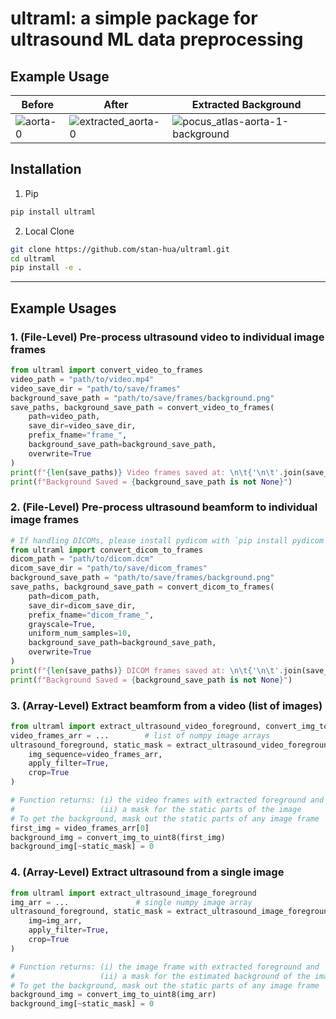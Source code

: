 # ultraml: a simple package for ultrasound ML data preprocessing 

## Example Usage
| Before | After | Extracted Background |
|--------|-------|-------|
| ![aorta-0](https://github.com/user-attachments/assets/970f60ad-4d94-45a2-b242-509d43279921) | ![extracted_aorta-0](https://github.com/user-attachments/assets/4c05a588-96be-461d-92bd-8defeb42181d) | ![pocus_atlas-aorta-1-background](https://github.com/user-attachments/assets/307bf44c-0c70-431e-b31f-4bd7419c9954) |

## Installation
1. Pip
```bash
pip install ultraml
```

2. Local Clone
```bash
git clone https://github.com/stan-hua/ultraml.git
cd ultraml
pip install -e .
```


---
## Example Usages
### 1. (File-Level) Pre-process ultrasound video to individual image frames
```python
from ultraml import convert_video_to_frames
video_path = "path/to/video.mp4"
video_save_dir = "path/to/save/frames"
background_save_path = "path/to/save/frames/background.png"
save_paths, background_save_path = convert_video_to_frames(
    path=video_path,
    save_dir=video_save_dir,
    prefix_fname="frame_",
    background_save_path=background_save_path,
    overwrite=True
)
print(f"{len(save_paths)} Video frames saved at: \n\t{'\n\t'.join(save_paths)}")
print(f"Background Saved = {background_save_path is not None}")
```

### 2. (File-Level) Pre-process ultrasound beamform to individual image frames
```python
# If handling DICOMs, please install pydicom with `pip install pydicom`
from ultraml import convert_dicom_to_frames
dicom_path = "path/to/dicom.dcm"
dicom_save_dir = "path/to/save/dicom_frames"
background_save_path = "path/to/save/frames/background.png"
save_paths, background_save_path = convert_dicom_to_frames(
    path=dicom_path,
    save_dir=dicom_save_dir,
    prefix_fname="dicom_frame_",
    grayscale=True,
    uniform_num_samples=10,
    background_save_path=background_save_path,
    overwrite=True
)
print(f"{len(save_paths)} DICOM frames saved at: \n\t{'\n\t'.join(save_paths)}")
print(f"Background Saved = {background_save_path is not None}")
```

### 3. (Array-Level) Extract beamform from a video (list of images)
```python
from ultraml import extract_ultrasound_video_foreground, convert_img_to_uint8
video_frames_arr = ...        # list of numpy image arrays
ultrasound_foreground, static_mask = extract_ultrasound_video_foreground(
    img_sequence=video_frames_arr,
    apply_filter=True,
    crop=True
)

# Function returns: (i) the video frames with extracted foreground and
#                   (ii) a mask for the static parts of the image
# To get the background, mask out the static parts of any image frame
first_img = video_frames_arr[0]
background_img = convert_img_to_uint8(first_img)
background_img[~static_mask] = 0
```

### 4. (Array-Level) Extract ultrasound from a single image
```python
from ultraml import extract_ultrasound_image_foreground
img_arr = ...               # single numpy image array
ultrasound_foreground, static_mask = extract_ultrasound_image_foreground(
    img=img_arr,
    apply_filter=True,
    crop=True
)

# Function returns: (i) the image frame with extracted foreground and
#                   (ii) a mask for the estimated background of the image
# To get the background, mask out the static parts of any image frame
background_img = convert_img_to_uint8(img_arr)
background_img[~static_mask] = 0
```
